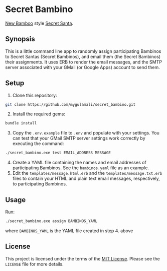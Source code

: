 # Secret Bambino

[New Bamboo](https://www.new-bamboo.co.uk) style [Secret Santa](http://en.wikipedia.org/wiki/Secret_Santa).

## Synopsis

This is a little command line app to randomly assign participating Bambinos to Secret Santas (Secret Bambinos), and email them (the Secret Bambinos) their assignments.  It uses ERB to render the email messages, and the SMTP server associated with your GMail (or Google Apps) account to send them.

## Setup

1. Clone this repository:
```bash
git clone https://github.com/mygulamali/secret_bambino.git
```
2. Install the required gems:
```bash
bundle install
```
3. Copy the `.env.example` file to `.env` and populate with your settings.  You can test that your GMail SMTP server settings work correctly by executing the command:
```bash
./secret_bambino.exe test EMAIL_ADDRESS MESSAGE
```
4. Create a YAML file containing the names and email addresses of participating Bambinos.  See the `bambinos.yaml` file as an example.
5. Edit the `templates/message.html.erb` and the `templates/message.txt.erb` files to contain your HTML and plain text email messages, respectively, to participating Bambinos.

## Usage

Run:
```bash
./secret_bambino.exe assign BAMBINOS_YAML
```
where `BAMBINOS_YAML` is the YAML file created in step 4. above

## License

This project is licensed under the terms of the [MIT License](http://opensource.org/licenses/mit-license.php).  Please see the `LICENSE` file for more details.
